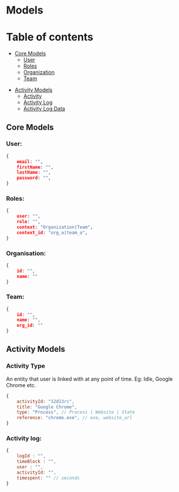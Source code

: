 # Models

# Table of contents
* [Core Models](#coremodels)
    * [User](#user)
    * [Roles](#roles)
    * [Organization](#org)
    * [Team](#team)
- [Activity Models](#activity-models)
    - [Activity](#activity)
    - [Activity Log](#activity-log)
    - [Activity Log Data](#activity-log-data)


## Core Models <a name="coremodels"></a>
### User: <a name="user"></a>
```json
{
    email: "",
    firstName: "",
    lastName: "",
    password: "",
}
```
### Roles: <a name="roles"></a>
```json
{
    user: "",
    role: "",
    context: "Organization|Team",
    context_id: "org_a|team_a", 
}
```

### Organisation: <a name="org"></a>
```json
{
    id: "",
    name: ""
}
```
### Team: <a name="team"></a>
```json
{
    id: "",
    name: "",
    org_id: ""
}
```

## Activity Models
### Activity Type
An entity that user is linked with at any point of time. Eg: Idle, Google Chrome etc.

```js
{
    activityId: "12d13rc",
    title: "Google Chrome",
    type: "Process", // Process | Website | State
    reference: "chrome.exe", // exe, website_url
}
```

### Activity log:
```js
{
    logId : "",
    timeBlock : "",
    user : "",
    activityId: "",
    timespent: "" // seconds
}

```
